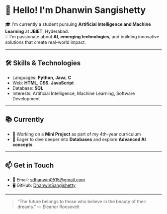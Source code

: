 # 👋 Hello! I'm Dhanwin Sangishetty

🎓 I'm currently a student pursuing **Artificial Intelligence and Machine Learning** at **JBIET**, Hyderabad.  
💡 I'm passionate about **AI**, **emerging technologies**, and building innovative solutions that create real-world impact.

---

## 🛠️ Skills & Technologies

- Languages: **Python**, **Java**, **C**
- Web: **HTML**, **CSS**, **JavaScript**
- Database: **SQL**
- Interests: Artificial Intelligence, Machine Learning, Software Development

---

## 📚 Currently

- 📌 Working on a **Mini Project** as part of my 4th-year curriculum
- 🚀 Eager to dive deeper into **Databases** and explore **Advanced AI concepts**

---

## 📫 Get in Touch

- 📧 Email: [sdhanwin0515@gmail.com](mailto:sdhanwin0515@gmail.com)
- 🖥️ GitHub: [DhanwinSangishetty](https://github.com/DhanwinSangishetty)

---

> “The future belongs to those who believe in the beauty of their dreams.” — Eleanor Roosevelt



<!--
**DhanwinSangishetty/DhanwinSangishetty** is a ✨ _special_ ✨ repository because its `README.md` (this file) appears on your GitHub profile.

Here are some ideas to get you started:

- 🔭 I’m currently working on ...
- 🌱 I’m currently learning ...
- 👯 I’m looking to collaborate on ...
- 🤔 I’m looking for help with ...
- 💬 Ask me about ...
- 📫 How to reach me: ...
- 😄 Pronouns: ...
- ⚡ Fun fact: ...
-->
